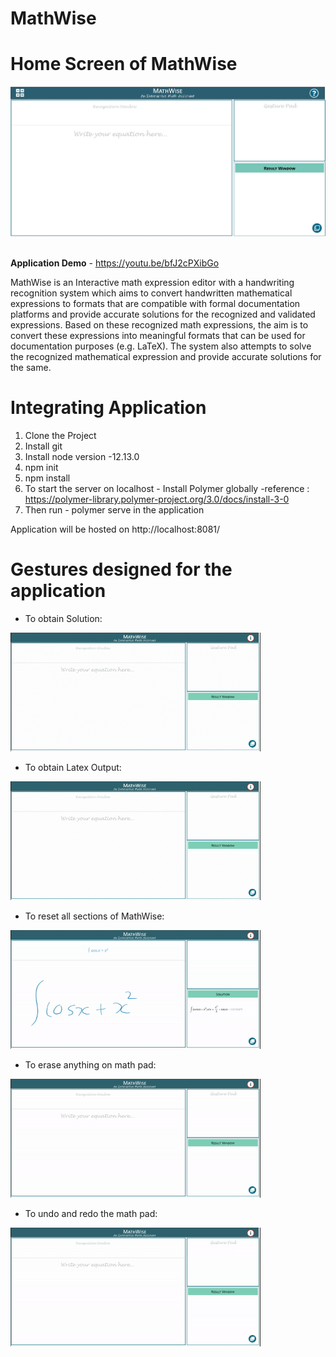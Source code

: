 # MathWise

# Home Screen of MathWise
<p align="center">
<img src="./images/screenshots/Home.jpg" width="600" />
  &nbsp;
</p>
  
**Application Demo** - https://youtu.be/bfJ2cPXibGo

MathWise is an Interactive math expression editor with a handwriting recognition system which aims to convert handwritten mathematical expressions to formats that are compatible with formal documentation platforms and provide accurate solutions for the recognized and validated expressions. Based on these recognized math expressions, the aim is to convert these expressions into meaningful formats that can be used for documentation purposes (e.g. LaTeX). The system also attempts to solve the recognized mathematical expression and provide accurate solutions for the same.



# Integrating Application
 1. Clone the Project
 2. Install git
 3. Install node version -12.13.0
 4. npm init
 5. npm install
 6. To start the server on localhost - Install Polymer globally -reference : https://polymer-library.polymer-project.org/3.0/docs/install-3-0
 7. Then run - polymer serve in the application
 
 Application will be hosted on http://localhost:8081/
 
# Gestures designed for the application
- To obtain Solution:
<p float="left">
  <img src="./images/MathWise_solution.gif" width="400"/>
  &nbsp;
</p>

- To obtain Latex Output:
<p float="left">
  <img src="./images/MathWise_latex.gif" width="400"/>
  &nbsp;
</p>

- To reset all sections of MathWise:
<p float="left">
  <img src="./images/MathWise_reset.gif" width="400"/>
  &nbsp;
</p>


- To erase anything on math pad:
<p float="left">
  <img src="./images/MathWise_erase.gif" width="400"/>
  &nbsp;
</p>


- To undo and redo the math pad:
<p float="left">
  <img src="./images/MathWise_undo_redo.gif" width="400"/>
  &nbsp;
</p>

